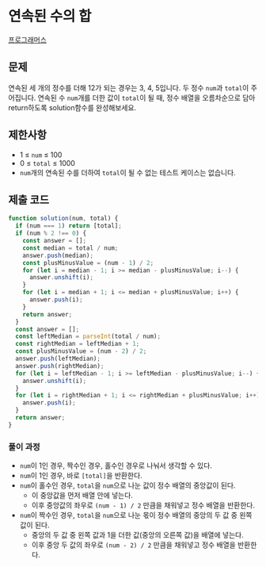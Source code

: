 # 연속된 수의 합

[프로그래머스](https://school.programmers.co.kr/learn/courses/30/lessons/120923)

## 문제

연속된 세 개의 정수를 더해 12가 되는 경우는 3, 4, 5입니다. 두 정수 `num`과 `total`이 주어집니다. 연속된 수 `num`개를 더한 값이 `total`이 될 때, 정수 배열을 오름차순으로 담아 return하도록 solution함수를 완성해보세요.

## 제한사항

- 1 ≤ `num` ≤ 100
- 0 ≤ `total` ≤ 1000
- `num`개의 연속된 수를 더하여 `total`이 될 수 없는 테스트 케이스는 없습니다.

## 제출 코드

```javascript
function solution(num, total) {
  if (num === 1) return [total];
  if (num % 2 !== 0) {
    const answer = [];
    const median = total / num;
    answer.push(median);
    const plusMinusValue = (num - 1) / 2;
    for (let i = median - 1; i >= median - plusMinusValue; i--) {
      answer.unshift(i);
    }
    for (let i = median + 1; i <= median + plusMinusValue; i++) {
      answer.push(i);
    }
    return answer;
  }
  const answer = [];
  const leftMedian = parseInt(total / num);
  const rightMedian = leftMedian + 1;
  const plusMinusValue = (num - 2) / 2;
  answer.push(leftMedian);
  answer.push(rightMedian);
  for (let i = leftMedian - 1; i >= leftMedian - plusMinusValue; i--) {
    answer.unshift(i);
  }
  for (let i = rightMedian + 1; i <= rightMedian + plusMinusValue; i++) {
    answer.push(i);
  }
  return answer;
}
```

### 풀이 과정

- `num`이 1인 경우, 짝수인 경우, 홀수인 경우로 나눠서 생각할 수 있다.
- `num`이 1인 경우, 바로 `[total]`을 반환한다.
- `num`이 홀수인 경우, `total`을 `num`으로 나눈 값이 정수 배열의 중앙값이 된다.
  - 이 중앙값을 먼저 배열 안에 넣는다.
  - 이후 중앙값의 좌우로 `(num - 1) / 2` 만큼을 채워넣고 정수 배열을 반환한다.
- `num`이 짝수인 경우, `total`을 `num`으로 나눈 몫이 정수 배열의 중앙의 두 값 중 왼쪽 값이 된다.
  - 중앙의 두 값 중 왼쪽 값과 1을 더한 값(중앙의 오른쪽 값)을 배열에 넣는다.
  - 이후 중앙 두 값의 좌우로 `(num - 2) / 2` 만큼을 채워넣고 정수 배열을 반환한다.

